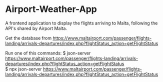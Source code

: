 # Airport-Weather-App
A frontend application to display the flights arriving to Malta, following the API's shared by Airport Malta.

Get the database from  https://www.maltairport.com/passenger/flights-landing/arrivals-departures/index.php?flightStatus_action=getFlightStatus

Run one of this commands: $ json-server https://www.maltairport.com/passenger/flights-landing/arrivals-departures/index.php?flightStatus_action=getFlightStatus  
                 $ npx json-server https://www.maltairport.com/passenger/flights-landing/arrivals-departures/index.php?flightStatus_action=getFlightStatus
